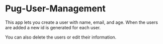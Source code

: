 # Pug-User-Management

This app lets you create a user with name, email, and age. When the users are added a new id is generated for each user.

You can also delete the users or edit their information.